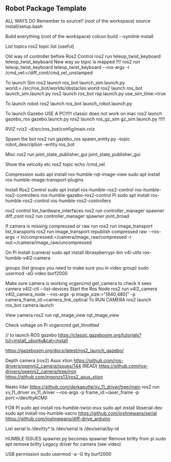 ## Robot Package Template
ALL WAYS DO
Remember to source!! (root of the workspace)
source install/setup.bash

Build everything (root of the workspace)
colcon build --symlink-install

List topics
ros2 topic list (useful)

Old way of controller before Ros2 Control
ros2 run teleop_twist_keyboard  teleop_twist_keyboard 
New way so topic is mapped  !!!!
ros2 run teleop_twist_keyboard teleop_twist_keyboard --ros-args -r /cmd_vel:=/diff_cont/cmd_vel_unstamped


To launch Sim
ros2 launch ros_bot launch_sim.launch.py world:=./src/ros_bot/worlds/obstacles.world
ros2 launch ros_bot launch_sim.launch.py
ros2 launch ros_bot rsp.launch.py use_sim_time:=true

To launch robot
ros2 launch ros_bot launch_robot.launch.py

To launch Gazebo
USE A PC!!!!! classic does not work on mac
ros2 launch gazebo_ros gazebo.launch.py
ros2 launch ros_gz_sim gz_sim.launch.py !!!!!

RVIZ
rviz2 -d/src/ros_bot/config/main.rviz

Spawn the bot
ros2 run gazebo_ros spawn_entity.py -topic robot_description -entity ros_bot

Misc
ros2 run joint_state_publisher_gui joint_state_publisher_gui

Show the velcoity etc
ros2 topic echo /cmd_vel

Compression
sudo apt install ros-humble-rqt-image-view
sudo apt install ros-humble-image-transport-plugins

Install Ros2 Control
sudo apt install ros-humble-ros2-control ros-humble-ros2-controllers ros-humble-gazebo-ros2-control
Pi
sudo apt install ros-humble-ros2-control ros-humble-ros2-controllers 

ros2 control list_hardware_interfaces
ros2 run controller_manager spawner diff_cont
ros2 run controller_manager spawner joint_broad

If camera is missing compressed or raw run
ros2 run image_transport list_transports
ros2 run image_transport republish compressed raw --ros-args -r in/compressed:=/camera/image_raw/compressed -r out:=/camera/image_raw/uncompressed

On Pi install (camera)
sudo apt install libraspberrypi-bin v4l-utils ros-humble-v4l2-camera

groups (list groups you need to make sure you in video group)
sudo usermod -aG video burf2000

Make sure camera is working
vcgencmd get_camera to check it sees camera
v4l2-ctl --list-devices
Start the Ros Node
ros2 run v4l2_camera v4l2_camera_node --ros-args -p image_size:="[640,480]" -p camera_frame_id:=camera_link_optical
To RUN CAMERA
ros2 launch ros_bot camera.launch

View camera
ros2 run rqt_image_view rqt_image_view

Check voltage on Pi
vcgencmd get_throttled


// to launch ROS gazebo
https://classic.gazebosim.org/tutorials?tut=install_ubuntu&cat=install

https://gazebosim.org/docs/latest/ros2_launch_gazebo/


Depth camera (ros2) Asus xtion
https://github.com/ros-drivers/openni2_camera/issues/144 (READ)
https://github.com/ros-drivers/openni2_camera/tree/iron
https://github.com/mgonzs13/ros2_asus_xtion

Neato lidar
https://github.com/derkaputte/xv_11_driver/tree/main
ros2 run xv_11_driver xv_11_driver --ros-args -p frame_id:=laser_frame -p port:=/dev/ttyACM0

FOR PI
sudo apt install ros-humble-twist-mux
sudo apt install libserial-dev
sudo apt install ros-humble-xacro 
https://github.com/joshnewans/serial
https://github.com/joshnewans/diff-drive_arduino

List serial
ls /dev/tty* 
ls /dev/serial
ls /dev/serial/by-id 

HUMBLE ISSUES
spawner.py becomes spawner
Remove brltty from pi
sudo apt remove brltty
Legacy driver for camera (see video)

USB permission
sudo usermod -a -G tty burf2000